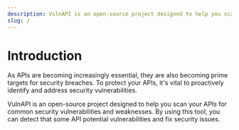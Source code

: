 ```yaml
---
description: VulnAPI is an open-source project designed to help you scan your APIs for common security vulnerabilities and weaknesses.
slug: /
---
```


# Introduction

As APIs are becoming increasingly essential, they are also becoming prime targets for security breaches. To protect your APIs, it's vital to proactively identify and address security vulnerabilities.

VulnAPI is an open-source project designed to help you scan your APIs for common security vulnerabilities and weaknesses. By using this tool, you can detect that some API potential vulnerabilities and fix security issues.
